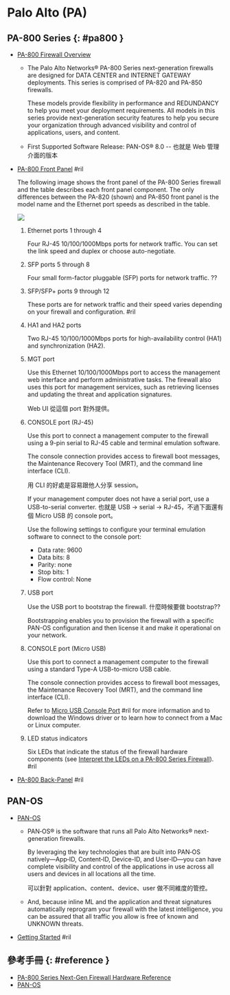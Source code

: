 # Palo Alto (PA)

## PA-800 Series {: #pa800 }

  - [PA\-800 Firewall Overview](https://docs.paloaltonetworks.com/hardware/pa-800-hardware-reference/pa-800-firewall-overview.html)

      - The Palo Alto Networks® PA-800 Series next-generation firewalls are designed for DATA CENTER and INTERNET GATEWAY deployments. This series is comprised of PA-820 and PA-850 firewalls.

        These models provide flexibility in performance and REDUNDANCY to help you meet your deployment requirements. All models in this series provide next-generation security features to help you secure your organization through advanced visibility and control of applications, users, and content.

      - First Supported Software Release: PAN-OS® 8.0 -- 也就是 Web 管理介面的版本

  - [PA\-800 Front Panel](https://docs.paloaltonetworks.com/hardware/pa-800-hardware-reference/pa-800-firewall-overview/pa-800-front-panel.html) #ril

    The following image shows the front panel of the PA-800 Series firewall and the table describes each front panel component. The only differences between the PA-820 (shown) and PA-850 front panel is the model name and the Ethernet port speeds as described in the table.

    ![](https://docs.paloaltonetworks.com/content/dam/techdocs/en_US/dita/_graphics/uv/hardware/pa-800/front-panel-820.png/_jcr_content/renditions/original)

     1. Ethernet ports 1 through 4

        Four RJ-45 10/100/1000Mbps ports for network traffic. You can set the link speed and duplex or choose auto-negotiate.

     2. SFP ports 5 through 8

        Four small form-factor pluggable (SFP) ports for network traffic. ??

     3. SFP/SFP+ ports 9 through 12

        These ports are for network traffic and their speed varies depending on your firewall and configuration. #ril

     4. HA1 and HA2 ports

        Two RJ-45 10/100/1000Mbps ports for high-availability control (HA1) and synchronization (HA2).

     5. MGT port

        Use this Ethernet 10/100/1000Mbps port to access the management web interface and perform administrative tasks. The firewall also uses this port for management services, such as retrieving licenses and updating the threat and application signatures.

        Web UI 從這個 port 對外提供。

     6. CONSOLE port (RJ-45)

        Use this port to connect a management computer to the firewall using a 9-pin serial to RJ-45 cable and terminal emulation software.

        The console connection provides access to firewall boot messages, the Maintenance Recovery Tool (MRT), and the command line interface (CLI).

        用 CLI 的好處是容易跟他人分享 session。

        If your management computer does not have a serial port, use a USB-to-serial converter. 也就是 USB -> serial -> RJ-45，不過下面還有個 Micro USB 的 console port。

        Use the following settings to configure your terminal emulation software to connect to the console port:

          - Data rate: 9600
          - Data bits: 8
          - Parity: none
          - Stop bits: 1
          - Flow control: None

     7. USB port

        Use the USB port to bootstrap the firewall. 什麼時候要做 bootstrap??

        Bootstrapping enables you to provision the firewall with a specific PAN-OS configuration and then license it and make it operational on your network.

     8. CONSOLE port (Micro USB)

        Use this port to connect a management computer to the firewall using a standard Type-A USB-to-micro USB cable.

        The console connection provides access to firewall boot messages, the Maintenance Recovery Tool (MRT), and the command line interface (CLI).

        Refer to [Micro USB Console Port](https://docs.paloaltonetworks.com/resources/micro-usb-console-port) #ril for more information and to download the Windows driver or to learn how to connect from a Mac or Linux computer.

     9. LED status indicators

        Six LEDs that indicate the status of the firewall hardware components (see [Interpret the LEDs on a PA-800 Series Firewall](https://docs.paloaltonetworks.com/hardware/pa-800-hardware-reference/service-the-pa-800-series-firewall-hardware/interpret-the-leds-on-a-pa-800-series-firewall.html)). #ril

  - [PA\-800 Back\-Panel](https://docs.paloaltonetworks.com/hardware/pa-800-hardware-reference/pa-800-firewall-overview/pa-800-back-panel.html) #ril

## PAN-OS

  - [PAN\-OS](https://docs.paloaltonetworks.com/pan-os.html)

      - PAN‑OS® is the software that runs all Palo Alto Networks® next-generation firewalls.

        By leveraging the key technologies that are built into PAN‑OS natively—App‑ID, Content‑ID, Device-ID, and User‑ID—you can have complete visibility and control of the applications in use across all users and devices in all locations all the time.

        可以針對 application、content、device、user 做不同維度的管控。

      - And, because inline ML and the application and threat signatures automatically reprogram your firewall with the latest intelligence, you can be assured that all traffic you allow is free of known and UNKNOWN threats.

  - [Getting Started](https://docs.paloaltonetworks.com/pan-os/8-1/pan-os-admin/getting-started.html) #ril

## 參考手冊 {: #reference }

  - [PA-800 Series Next-Gen Firewall Hardware Reference](https://docs.paloaltonetworks.com/hardware/pa-800-hardware-reference.html)
  - [PAN-OS](https://docs.paloaltonetworks.com/pan-os.html)
